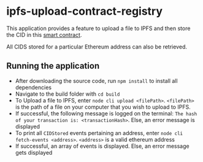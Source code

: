 # ipfs-upload-contract-registry
This application provides a feature to upload a file to IPFS and then store the CID in this [smart contract](https://goerli.etherscan.io/address/0x7Eb45FC38fc4E920fa124783eccc5765E1711Df3).

All CIDS stored for a particular Ethereum address can also be retrieved.

## Running the application
- After downloading the source code, run `npm install` to install all dependencies
- Navigate to the build folder with `cd build`
- To Upload a file to IPFS, enter `node cli upload <filePath>`. `<filePath>` is the path of a file on your computer that you wish to upload to IPFS.
- If successful, the following message is logged on the terminal: `The hash of your transaction is: <transactionHash>`. Else, an error message is displayed
- To print all `CIDStored` events pertaining an address, enter `node cli fetch-events <address>`. `<address>` is a valid ethereum address
- If successful, an array of events is displayed. Else, an error message gets displayed
